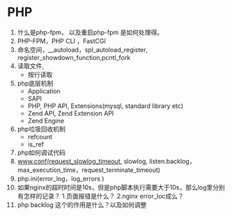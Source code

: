 # PHP

1. 什么是php-fpm， 以及重启php-fpm 是如何处理得。
2. PHP-FPM，PHP CLI ，FastCGI
3. 命名空间，__autoload，spl_autoload_register, register_showdown_function,pcntl_fork
4. 读取文件,
    - 按行读取
5. php底层机制
    - Application
    - SAPI
    - PHP, PHP API, Extensions(mysql, standard library etc)
    - Zend API, Zend Extension API
    - Zend Engine
6. php垃圾回收机制
    - refcount
    - is_ref
7. php如何调试代码
8. www.conf(request_slowlog_timeout, slowlog, listen.backlog，max_execution_time，request_terminate_timeout)
9. php.ini(error_log，log_errors )
10. 如果nginx的超时时间是10s，但是php脚本执行需要大于10s，那么log里分别有怎样的记录？
    1.页面报错是什么？
    2.nginx error_loc成么？
11. php backlog 这个的作用是什么？以及如何调整
